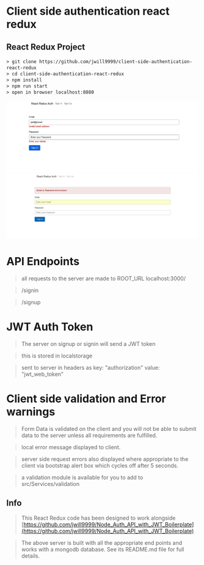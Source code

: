 # Client side authentication react redux

## React Redux Project


```
> git clone https://github.com/jwill9999/client-side-authentication-react-redux
> cd client-side-authentication-react-redux
> npm install
> npm run start
> open in browser localhost:8080
```

![](./public/images/image1.png)
![](./public/images/image3.png)

# API Endpoints

> all requests to the server are made to ROOT_URL localhost:3000/ 

> /signin

> /signup


# JWT Auth Token 

> The server on signup or signin will send a JWT token

> this is stored in localstorage

> sent to server in headers as key: "authorization" value: "jwt_web_token"


# Client side validation and Error warnings

> Form Data is validated on the client and you will not be able to submit data to the server unless all requirements are fulfilled.

> local error message displayed to client.

> server side request errors also displayed where appropriate to the client via bootstrap alert box which cycles off after 5 seconds.

> a validation module is available for you to add to src/Services/validation


## Info

> This React Redux code has been designed to work alongside [https://github.com/jwill9999/Node_Auth_API_with_JWT_Boilerplate](https://github.com/jwill9999/Node_Auth_API_with_JWT_Boilerplate)

> The above server is built with all the appropriate end points and works with a mongodb database. See its README.md file for full details.
